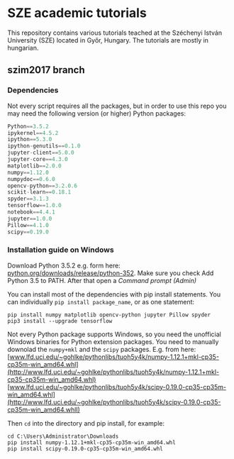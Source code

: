 # SZE academic tutorials

This repository contains various tutorials teached at the Széchenyi István University (SZE) located in Győr, Hungary.
The tutorials are mostly in hungarian.

## szim2017 branch
### Dependencies

Not every script requires all the packages, but in order to use this repo you may need the following version (or higher) Python packages:

``` python
Python==3.5.2
ipykernel==4.5.2
ipython==5.3.0
ipython-genutils==0.1.0
jupyter-client==5.0.0
jupyter-core==4.3.0
matplotlib==2.0.0
numpy==1.12.0
numpydoc==0.6.0
opencv-python==3.2.0.6
scikit-learn==0.18.1
spyder==3.1.3
tensorflow==1.0.0
notebook==4.4.1
jupyter==1.0.0
Pillow==4.1.0
scipy==0.19.0
```

### Installation guide on Windows

Download Python 3.5.2 e.g. form here: [python.org/downloads/release/python-352](https://www.python.org/downloads/release/python-352/).
Make sure you check Add Python 3.5 to PATH. After that open a *Command prompt (Admin)*

You can install most of the dependencies with pip install statements. You can individually `pip install package_name`, or as one statement:
```
pip install numpy matplotlib opencv-python jupyter Pillow spyder
pip3 install --upgrade tensorflow
```

Not every Python package supports Windows, so you need the unofficial Windows binaries for Python extension packages.
You need to manually downolad the `numpy+mkl` and the `scipy` packages. E.g. from here:
[www.lfd.uci.edu/~gohlke/pythonlibs/tuoh5y4k/numpy-1.12.1+mkl-cp35-cp35m-win_amd64.whl](http://www.lfd.uci.edu/~gohlke/pythonlibs/tuoh5y4k/numpy-1.12.1+mkl-cp35-cp35m-win_amd64.whl)
[www.lfd.uci.edu/~gohlke/pythonlibs/tuoh5y4k/scipy-0.19.0-cp35-cp35m-win_amd64.whl](http://www.lfd.uci.edu/~gohlke/pythonlibs/tuoh5y4k/scipy-0.19.0-cp35-cp35m-win_amd64.whlI)


Then `cd` into the directory and pip install, for example:
```
cd C:\Users\Administrator\Downloads
pip install numpy-1.12.1+mkl-cp35-cp35m-win_amd64.whl
pip install scipy-0.19.0-cp35-cp35m-win_amd64.whl
```

